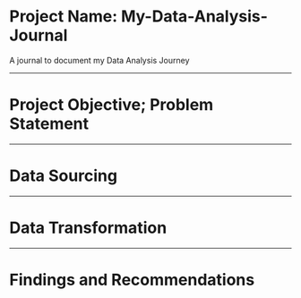 # Project Name: My-Data-Analysis-Journal
A journal to document my Data Analysis Journey

----
# Project Objective; Problem Statement 



----
# Data Sourcing



----
# Data Transformation 



----
# Findings and Recommendations 
